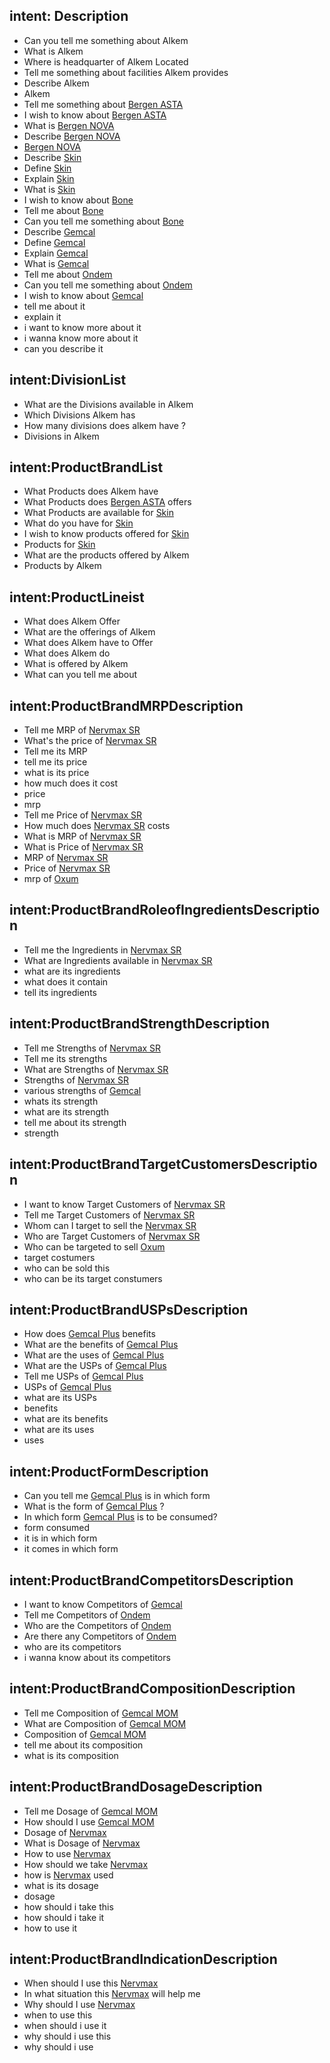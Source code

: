 ## intent: Description
- Can you tell me something about Alkem
- What is Alkem
- Where is headquarter of Alkem Located
- Tell me something about facilities Alkem provides
- Describe Alkem
- Alkem
- Tell me something about [Bergen ASTA](Division)
- I wish to know about [Bergen ASTA](Division)
- What is [Bergen NOVA](Division)
- Describe [Bergen NOVA](Division)
- [Bergen NOVA](Division)
- Describe [Skin](ProductLine)
- Define [Skin](ProductLine)
- Explain [Skin](ProductLine)
- What is [Skin](ProductLine)
- I wish to know about [Bone](ProductLine)
- Tell me about [Bone](ProductLine)
- Can you tell me something about [Bone](ProductLine)
- Describe [Gemcal](ProductBrand)
- Define [Gemcal](ProductBrand)
- Explain [Gemcal](ProductBrand)
- What is [Gemcal](ProductBrand)
- Tell me about [Ondem](ProductBrand)
- Can you tell me something about [Ondem](ProductBrand)
- I wish to know about [Gemcal](ProductBrand)
- tell me about it
- explain it
- i want to know more about it
- i wanna know more about it
- can you describe it


## intent:DivisionList
- What are the Divisions available in Alkem
- Which Divisions Alkem has
- How many divisions does alkem have ?
- Divisions in Alkem

## intent:ProductBrandList
- What Products does Alkem have
- What Products does [Bergen ASTA](Division) offers
- What Products are available for [Skin](ProductLine)
- What do you have for [Skin](ProductLine)
- I wish to know products offered for [Skin](ProductLine)
- Products for [Skin](ProductLine)
- What are the products offered by Alkem
- Products by Alkem

## intent:ProductLineist
- What does Alkem Offer
- What are the offerings of Alkem
- What does Alkem have to Offer
- What does Alkem do
- What is offered by Alkem
- What can you tell me about


## intent:ProductBrandMRPDescription
- Tell me MRP of [Nervmax SR](ProductBrand)
- What's the price of [Nervmax SR](ProductBrand)
- Tell me its MRP
- tell me its price
- what is its price
- how much does it cost
- price
- mrp
- Tell me Price of [Nervmax SR](ProductBrand)
- How much does [Nervmax SR](ProductBrand) costs
- What is MRP of [Nervmax SR](ProductBrand)
- What is Price of [Nervmax SR](ProductBrand)
- MRP of [Nervmax SR](ProductBrand)
- Price of [Nervmax SR](ProductBrand)
- mrp of [Oxum](ProductBrand)

## intent:ProductBrandRoleofIngredientsDescription
- Tell me the Ingredients in [Nervmax SR](ProductBrand)
- What are Ingredients available in [Nervmax SR](ProductBrand)
- what are its ingredients
- what does it contain
- tell its ingredients

## intent:ProductBrandStrengthDescription
- Tell me Strengths of [Nervmax SR](ProductBrand)
- Tell me its strengths
- What are Strengths of [Nervmax SR](ProductBrand)
- Strengths of [Nervmax SR](ProductBrand)
- various strengths of [Gemcal](ProductBrand)
- whats its strength
- what are its strength
- tell me about its strength
- strength

## intent:ProductBrandTargetCustomersDescription
- I want to know Target Customers of [Nervmax SR](ProductBrand)
- Tell me Target Customers of [Nervmax SR](ProductBrand)
- Whom can I target to sell the [Nervmax SR](ProductBrand)
- Who are Target Customers of [Nervmax SR](ProductBrand)
- Who can be targeted to sell [Oxum](ProductBrand)
- target costumers
- who can be sold this
- who can be its target constumers

## intent:ProductBrandUSPsDescription
- How does [Gemcal Plus](ProductBrand) benefits
- What are the benefits of [Gemcal Plus](ProductBrand)
- What are the uses of [Gemcal Plus](ProductBrand)
- What are the USPs of [Gemcal Plus](ProductBrand)
- Tell me USPs of [Gemcal Plus](ProductBrand)
- USPs of [Gemcal Plus](ProductBrand)
- what are its USPs
- benefits
- what are its benefits
- what are its uses
- uses

## intent:ProductFormDescription
- Can you tell me [Gemcal Plus](ProductBrand) is in which form
- What is the form of [Gemcal Plus](ProductBrand) ?
- In which form [Gemcal Plus](ProductBrand) is to be consumed?
- form consumed
- it is in which form
- it comes in which form

## intent:ProductBrandCompetitorsDescription
- I want to know Competitors of [Gemcal](ProductBrand)
- Tell me Competitors of [Ondem](ProductBrand)
- Who are the Competitors of [Ondem](ProductBrand)
- Are there any Competitors of [Ondem](ProductBrand)
- who are its competitors
- i wanna know about its competitors

## intent:ProductBrandCompositionDescription
- Tell me Composition of [Gemcal MOM](ProductBrand)
- What are Composition of [Gemcal MOM](ProductBrand)
- Composition of [Gemcal MOM](ProductBrand)
- tell me about its composition
- what is its composition

## intent:ProductBrandDosageDescription
- Tell me Dosage of [Gemcal MOM](ProductBrand)
- How should I use [Gemcal MOM](ProductBrand)
- Dosage of [Nervmax](ProductBrand)
- What is Dosage of [Nervmax](ProductBrand)
- How to use [Nervmax](ProductBrand)
- How should we take [Nervmax](ProductBrand)
- how is [Nervmax](ProductBrand) used
- what is its dosage
- dosage
- how should i take this
- how should i take it
- how to use it

## intent:ProductBrandIndicationDescription
- When should I use this [Nervmax](ProductBrand)
- In what situation this [Nervmax](ProductBrand) will help me
- Why should I use [Nervmax](ProductBrand)
- when to use this
- when should i use it
- why should i use this
- why should i use
